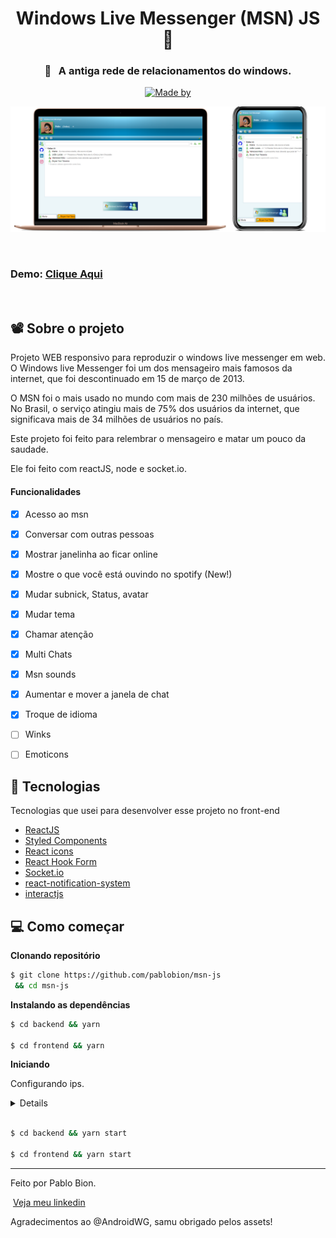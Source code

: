 <h1 align="center">Windows Live Messenger (MSN) JS 💬</h1>


<h3 align="center" justify="center">🔎&nbsp;&nbsp;&nbsp;A antiga rede de relacionamentos do windows.</h3>

<p align="center">
  <a href="https://www.linkedin.com/in/pablobion/">
    <img alt="Made by" src="https://img.shields.io/badge/made%20by-Pablo%20Bion-%23FF9000">
  </a>
</p>


<img  src="preview-github/desktop-phone.png" alt="preview">

&nbsp;
&nbsp;
&nbsp;
### Demo: [Clique Aqui](https://msn-js.vercel.app/)
&nbsp;
&nbsp;
&nbsp;

## 📽 Sobre o projeto

Projeto WEB responsivo para reproduzir o windows live messenger em web.
O Windows live Messenger foi um dos mensageiro mais famosos da internet, que foi descontinuado em 15 de março de 2013.

O MSN foi o mais usado no mundo com mais de 230 milhões de usuários. No Brasil, o serviço atingiu mais de 75% dos usuários da internet, que significava mais de 34 milhões de usuários no país.

Este projeto foi feito para relembrar o mensageiro e matar um pouco da saudade.

Ele foi feito com reactJS, node e socket.io.

#### Funcionalidades
- [X] Acesso ao msn
- [X] Conversar com outras pessoas
- [X] Mostrar janelinha ao ficar online
- [X] Mostre o que você está ouvindo no spotify (New!)
- [X] Mudar subnick, Status, avatar
- [X] Mudar tema
- [X] Chamar atenção
- [X] Multi Chats
- [X] Msn sounds
- [X] Aumentar e mover a janela de chat
- [X] Troque de idioma
- [ ] Winks 
- [ ] Emoticons



## 🚀 Tecnologias

Tecnologias que usei para desenvolver esse projeto no front-end

- [ReactJS](https://reactjs.org/)
- [Styled Components](https://styled-components.com/)
- [React icons](https://react-icons.github.io/react-icons/)
- [React Hook Form](https://react-hook-form.com/)
- [Socket.io](https://socket.io/)
- [react-notification-system](https://www.npmjs.com/package/react-notification-system)
- [interactjs](https://interactjs.io/)



## 💻 Como começar 


**Clonando repositório**

```bash
$ git clone https://github.com/pablobion/msn-js
 && cd msn-js
```

**Instalando as dependências**

```bash
$ cd backend && yarn

$ cd frontend && yarn
```



**Iniciando**

Configurando ips.
 <details>
 Há duas parametrizações a serem consideradas, é necessário mudar o ip nas configurações do frontend e backend.
 
Frontend/src/configs/config_connections.js
  Dentro desse arquivo terá o campo de colocar o ip, no caso é o ip do servidor, onde ele está hospedado.
  
Há também uma confiuração para fazer a sincronização com o spotify funcionar, para mostrar na lista de contatos a musica que está escutando
<details>


  Crie um app no spotify api
  https://developer.spotify.com/dashboard
  Ao criar o spotify irá fornecer duas chaves, client e secret.

  Também é necessário configurar o redirecionamento de url, colocando a url onde está hospedado seu servidor.
  Exemplo.
   
      http://localhost:80/routes/spotify/callback
      http://msn-js.herokuapp.com/routes/spotify/callback
    
  Feito isso, será necessário colocar o client_id e o client_secret no arquivo de configuração na pasta do backend
  
  Backend/configs/config.js
    Dentro desse arquivo terá o campo de colocar o ip, no caso é o ip do servidor, onde ele está hospedado. E informar as duas chaves.
  
</details>
  
  
 </details>


```bash

$ cd backend && yarn start

$ cd frontend && yarn start

```




---

Feito por Pablo Bion.

 &nbsp;[Veja meu linkedin](https://www.linkedin.com/in/pablobion/)


Agradecimentos ao @AndroidWG, samu obrigado pelos assets!

